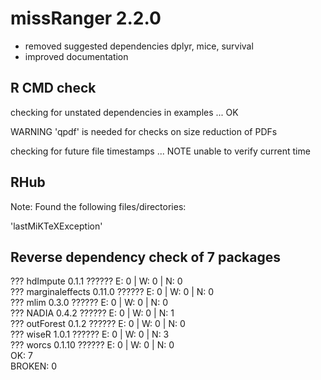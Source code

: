 # missRanger 2.2.0

- removed suggested dependencies dplyr, mice, survival
- improved documentation

## R CMD check

checking for unstated dependencies in examples ... OK

WARNING
  'qpdf' is needed for checks on size reduction of PDFs

checking for future file timestamps ... NOTE
  unable to verify current time

## RHub 

Note: Found the following files/directories:

  'lastMiKTeXException'
  
## Reverse dependency check of 7 packages

??? hdImpute 0.1.1                         ?????? E: 0     | W: 0     | N: 0                          
??? marginaleffects 0.11.0                 ?????? E: 0     | W: 0     | N: 0                                      
??? mlim 0.3.0                             ?????? E: 0     | W: 0     | N: 0                                      
??? NADIA 0.4.2                            ?????? E: 0     | W: 0     | N: 1                                      
??? outForest 0.1.2                        ?????? E: 0     | W: 0     | N: 0                                      
??? wiseR 1.0.1                            ?????? E: 0     | W: 0     | N: 3                                      
??? worcs 0.1.10                           ?????? E: 0     | W: 0     | N: 0                                      
OK: 7                                                                                                       
BROKEN: 0
